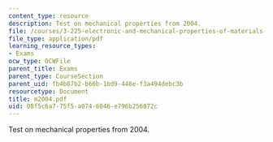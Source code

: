 ```yaml
---
content_type: resource
description: Test on mechanical properties from 2004.
file: /courses/3-225-electronic-and-mechanical-properties-of-materials-fall-2007/08f5c6a775f5a0746046e796b256872c_m2004.pdf
file_type: application/pdf
learning_resource_types:
- Exams
ocw_type: OCWFile
parent_title: Exams
parent_type: CourseSection
parent_uid: fb4b87b2-b66b-1bd9-448e-f3a494debc3b
resourcetype: Document
title: m2004.pdf
uid: 08f5c6a7-75f5-a074-6046-e796b256872c
---
```

Test on mechanical properties from 2004.

